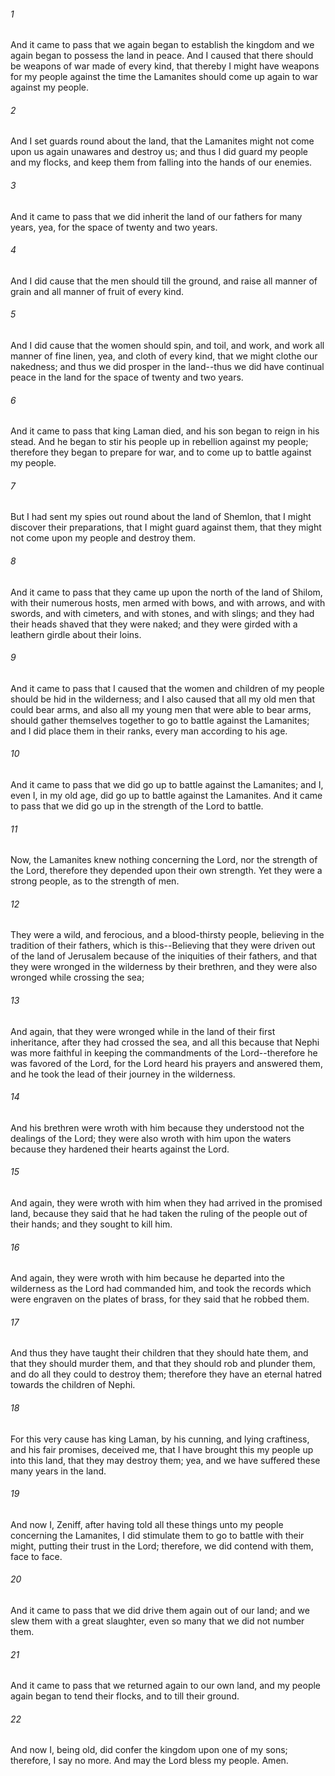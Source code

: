 ###### 1
And it came to pass that we again began to establish the kingdom and we again began to possess the land in peace. And I caused that there should be weapons of war made of every kind, that thereby I might have weapons for my people against the time the Lamanites should come up again to war against my people.

###### 2
And I set guards round about the land, that the Lamanites might not come upon us again unawares and destroy us; and thus I did guard my people and my flocks, and keep them from falling into the hands of our enemies.

###### 3
And it came to pass that we did inherit the land of our fathers for many years, yea, for the space of twenty and two years.

###### 4
And I did cause that the men should till the ground, and raise all manner of grain and all manner of fruit of every kind.

###### 5
And I did cause that the women should spin, and toil, and work, and work all manner of fine linen, yea, and cloth of every kind, that we might clothe our nakedness; and thus we did prosper in the land--thus we did have continual peace in the land for the space of twenty and two years.

###### 6
And it came to pass that king Laman died, and his son began to reign in his stead. And he began to stir his people up in rebellion against my people; therefore they began to prepare for war, and to come up to battle against my people.

###### 7
But I had sent my spies out round about the land of Shemlon, that I might discover their preparations, that I might guard against them, that they might not come upon my people and destroy them.

###### 8
And it came to pass that they came up upon the north of the land of Shilom, with their numerous hosts, men armed with bows, and with arrows, and with swords, and with cimeters, and with stones, and with slings; and they had their heads shaved that they were naked; and they were girded with a leathern girdle about their loins.

###### 9
And it came to pass that I caused that the women and children of my people should be hid in the wilderness; and I also caused that all my old men that could bear arms, and also all my young men that were able to bear arms, should gather themselves together to go to battle against the Lamanites; and I did place them in their ranks, every man according to his age.

###### 10
And it came to pass that we did go up to battle against the Lamanites; and I, even I, in my old age, did go up to battle against the Lamanites. And it came to pass that we did go up in the strength of the Lord to battle.

###### 11
Now, the Lamanites knew nothing concerning the Lord, nor the strength of the Lord, therefore they depended upon their own strength. Yet they were a strong people, as to the strength of men.

###### 12
They were a wild, and ferocious, and a blood-thirsty people, believing in the tradition of their fathers, which is this--Believing that they were driven out of the land of Jerusalem because of the iniquities of their fathers, and that they were wronged in the wilderness by their brethren, and they were also wronged while crossing the sea;

###### 13
And again, that they were wronged while in the land of their first inheritance, after they had crossed the sea, and all this because that Nephi was more faithful in keeping the commandments of the Lord--therefore he was favored of the Lord, for the Lord heard his prayers and answered them, and he took the lead of their journey in the wilderness.

###### 14
And his brethren were wroth with him because they understood not the dealings of the Lord; they were also wroth with him upon the waters because they hardened their hearts against the Lord.

###### 15
And again, they were wroth with him when they had arrived in the promised land, because they said that he had taken the ruling of the people out of their hands; and they sought to kill him.

###### 16
And again, they were wroth with him because he departed into the wilderness as the Lord had commanded him, and took the records which were engraven on the plates of brass, for they said that he robbed them.

###### 17
And thus they have taught their children that they should hate them, and that they should murder them, and that they should rob and plunder them, and do all they could to destroy them; therefore they have an eternal hatred towards the children of Nephi.

###### 18
For this very cause has king Laman, by his cunning, and lying craftiness, and his fair promises, deceived me, that I have brought this my people up into this land, that they may destroy them; yea, and we have suffered these many years in the land.

###### 19
And now I, Zeniff, after having told all these things unto my people concerning the Lamanites, I did stimulate them to go to battle with their might, putting their trust in the Lord; therefore, we did contend with them, face to face.

###### 20
And it came to pass that we did drive them again out of our land; and we slew them with a great slaughter, even so many that we did not number them.

###### 21
And it came to pass that we returned again to our own land, and my people again began to tend their flocks, and to till their ground.

###### 22
And now I, being old, did confer the kingdom upon one of my sons; therefore, I say no more. And may the Lord bless my people. Amen.

